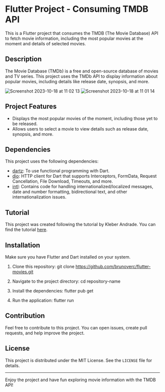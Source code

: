 # Flutter Project - Consuming TMDB API

This is a Flutter project that consumes the TMDB (The Movie Database) API to fetch movie information, including the most popular movies at the moment and details of selected movies.

## Description

The Movie Database (TMDb) is a free and open-source database of movies and TV series. This project uses the TMDb API to display information about popular movies, including details like release date, synopsis, and more.

![Screenshot 2023-10-18 at 11 02 13](https://github.com/brunoverc/flutter.movies/assets/69854207/35d32f49-8428-4e78-b828-79aa9a040f13)
![Screenshot 2023-10-18 at 11 01 14](https://github.com/brunoverc/flutter.movies/assets/69854207/055c5982-cd01-46b9-893a-b580690d7977)


## Project Features

- Displays the most popular movies of the moment, including those yet to be released.
- Allows users to select a movie to view details such as release date, synopsis, and more.

## Dependencies

This project uses the following dependencies:

- [dartz](https://pub.dev/packages/dartz): To use functional programming with Dart.
- [dio](https://pub.dev/packages/dio): HTTP client for Dart that supports Interceptors, FormData, Request Cancellation, File Download, Timeouts, and more.
- [intl](https://pub.dev/packages/intl): Contains code for handling internationalized/localized messages, date and number formatting, bidirectional text, and other internationalization issues.

## Tutorial

This project was created following the tutorial by Kleber Andrade. You can find the tutorial [here](https://medium.com/flutter-comunidade-br/criando-um-aplicativo-em-flutter-para-consumir-uma-api-de-filmes-tmdb-2b5a9982bfcd).

## Installation

Make sure you have Flutter and Dart installed on your system.

1. Clone this repository:
git clone https://github.com/brunoverc/flutter-movies.git

2. Navigate to the project directory:
cd repository-name

3. Install the dependencies:
flutter pub get

4. Run the application:
flutter run


## Contribution

Feel free to contribute to this project. You can open issues, create pull requests, and help improve the project.

## License

This project is distributed under the MIT License. See the `LICENSE` file for details.

---

Enjoy the project and have fun exploring movie information with the TMDB API!
